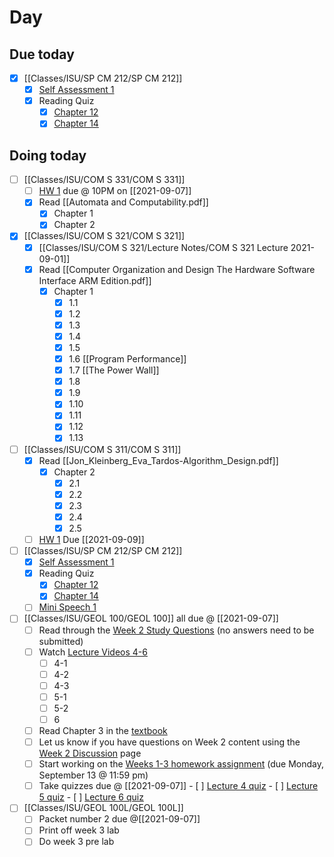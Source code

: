 

# Day 

## Due today

- [x]   [[Classes/ISU/SP CM 212/SP CM 212]]
	- [x]   [Self Assessment 1](https://canvas.iastate.edu/courses/84042/assignments/1475942?module_item_id=3822531)
	- [x]   Reading Quiz
		- [x]   [Chapter 12](https://canvas.iastate.edu/courses/84042/assignments/1475304?module_item_id=3822543)
		- [x]   [Chapter 14](https://canvas.iastate.edu/courses/84042/assignments/1475347?module_item_id=3822561)
## Doing today

- [ ] [[Classes/ISU/COM S 331/COM S 331]]
	- [ ] [HW 1](https://canvas.iastate.edu/courses/86358/assignments/1529811) due @ 10PM on [[2021-09-07]]
	- [x] Read [[Automata and Computability.pdf]]
		- [x] Chapter 1
		- [x] Chapter 2
- [x] [[Classes/ISU/COM S 321/COM S 321]]
	- [x] [[Classes/ISU/COM S 321/Lecture Notes/COM S 321 Lecture 2021-09-01]]
	- [x] Read [[Computer Organization and Design The Hardware Software Interface ARM Edition.pdf]]
		- [x] Chapter 1
			- [x] 1.1
			- [x] 1.2
			- [x] 1.3
			- [x] 1.4
			- [x] 1.5
			- [x] 1.6 [[Program Performance]]
			- [x] 1.7 [[The Power Wall]]
			- [x] 1.8 
			- [x] 1.9
			- [x] 1.10
			- [x] 1.11
			- [x] 1.12
			- [x] 1.13
- [ ] [[Classes/ISU/COM S 311/COM S 311]]
	- [x] Read [[Jon_Kleinberg_Eva_Tardos-Algorithm_Design.pdf]]
		- [x] Chapter 2
			- [x] 2.1
			- [x] 2.2
			- [x] 2.3
			- [x] 2.4
			- [x] 2.5
	- [ ] [HW 1](https://canvas.iastate.edu/courses/84877/assignments/1533017?module_item_id=3995109) Due [[2021-09-09]]
- [ ]   [[Classes/ISU/SP CM 212/SP CM 212]]
	- [x]   [Self Assessment 1](https://canvas.iastate.edu/courses/84042/assignments/1475942?module_item_id=3822531)
	- [x]   Reading Quiz
		- [x]   [Chapter 12](https://canvas.iastate.edu/courses/84042/assignments/1475304?module_item_id=3822543)
		- [x]   [Chapter 14](https://canvas.iastate.edu/courses/84042/assignments/1475347?module_item_id=3822561)
	- [ ]   [Mini Speech 1](https://canvas.iastate.edu/courses/84042/assignments/1475844?module_item_id=3822586)
- [ ] [[Classes/ISU/GEOL 100/GEOL 100]] all due @ [[2021-09-07]]
	- [ ] Read through the [Week 2 Study Questions](https://canvas.iastate.edu/courses/82791/pages/study-questions-for-week-2 "Study Questions for Week 2")[](https://canvas.iastate.edu/courses/74161/pages/study-questions-for-week-2 "Study Questions for Week 2") (no answers need to be submitted)
	- [ ] Watch [Lecture Videos 4-6](https://canvas.iastate.edu/courses/82791/pages/week-2-lecture-videos)
		- [ ] 4-1
		- [ ] 4-2
		- [ ] 4-3
		- [ ] 5-1
		- [ ] 5-2
		- [ ] 6
	- [ ]  Read Chapter 3 in the [textbook](https://canvas.iastate.edu/courses/82791/external_tools/4157)
	- [ ]   Let us know if you have questions on Week 2 content using the [Week 2 Discussion](https://canvas.iastate.edu/courses/82791/discussion_topics/958079 "Have questions on Week 2 content?") page[](https://canvas.iastate.edu/courses/74161/discussion_topics/719159 "Have questions on Week 2 content?")
	- [ ]   Start working on the [Weeks 1-3 homework assignment](https://canvas.iastate.edu/courses/82791/quizzes/343324 "Weeks 1-3 Homework") (due Monday, September 13 @ 11:59 pm)
	- [ ]    Take quizzes due @ [[2021-09-07]]
		- [ ]  [Lecture 4 quiz](https://canvas.iastate.edu/courses/82791/quizzes/343715)
		- [ ]  [Lecture 5 quiz](https://canvas.iastate.edu/courses/82791/quizzes/343716)
		- [ ]  [Lecture 6 quiz](https://canvas.iastate.edu/courses/82791/quizzes/343717)
- [ ]  [[Classes/ISU/GEOL 100L/GEOL 100L]]
	- [ ]  Packet number 2 due @[[2021-09-07]]
	- [ ]  Print off week 3 lab
	- [ ]  Do week 3 pre lab